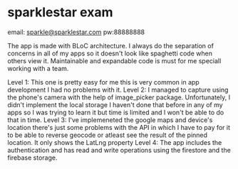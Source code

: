 # sparklestar exam

email: sparkle@sparklestar.com pw:88888888

The app is made with BLoC architecture. I always do the separation of concerns in all of my apps so it doesn't look like spaghetti code when others view it. Maintainable and expandable code is must for me speciall working with a team. 

Level 1: 
This one is pretty easy for me this is very common in app development I had no problems with it.
Level 2: 
I managed to capture using the phone's camera with the help of image_picker package. Unfortunately, I didn't implement the local storage I haven't done that before in any of my apps so I was trying to learn it but time is limited and I won't be able to do that in time. 
Level 3: 
I've implemeneted the google maps and device's location there's just some problems with the API in which I have to pay for it to be able to reverse geocode or atleast see the result of the pinned location. It only shows the LatLng property 
Level 4: 
The app includes the authentication and has read and write operations using the firestore and the firebase storage.





